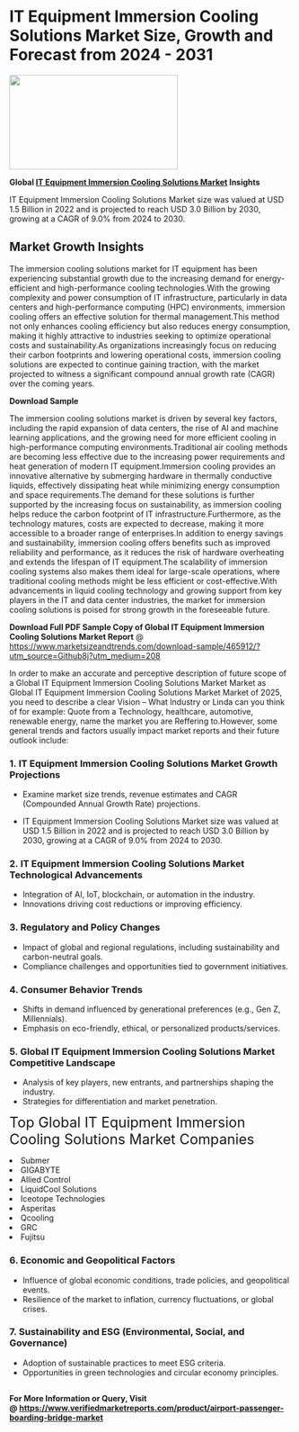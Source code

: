 <H1>IT Equipment Immersion Cooling Solutions Market Size, Growth and Forecast from 2024 - 2031</H1><img class="aligncenter size-medium wp-image-584254" src="https://thirdeyenews.in/wp-content/uploads/2024/09/Global-Market-Research-300x168.jpeg" alt="" width="300" height="168" /><p><strong>Global&nbsp;<a href="https://www.marketsizeandtrends.com/download-sample/465912/?utm_source=Github8j?utm_medium=208">IT Equipment Immersion Cooling Solutions Market</a> Insights</strong></p><p>IT Equipment Immersion Cooling Solutions Market size was valued at USD 1.5 Billion in 2022 and is projected to reach USD 3.0 Billion by 2030, growing at a CAGR of 9.0% from 2024 to 2030.</p><p><h2>Market Growth Insights</h2> <p>The immersion cooling solutions market for IT equipment has been experiencing substantial growth due to the increasing demand for energy-efficient and high-performance cooling technologies.With the growing complexity and power consumption of IT infrastructure, particularly in data centers and high-performance computing (HPC) environments, immersion cooling offers an effective solution for thermal management.This method not only enhances cooling efficiency but also reduces energy consumption, making it highly attractive to industries seeking to optimize operational costs and sustainability.As organizations increasingly focus on reducing their carbon footprints and lowering operational costs, immersion cooling solutions are expected to continue gaining traction, with the market projected to witness a significant compound annual growth rate (CAGR) over the coming years.</p> <p><strong>Download Sample</strong></p> <p>The immersion cooling solutions market is driven by several key factors, including the rapid expansion of data centers, the rise of AI and machine learning applications, and the growing need for more efficient cooling in high-performance computing environments.Traditional air cooling methods are becoming less effective due to the increasing power requirements and heat generation of modern IT equipment.Immersion cooling provides an innovative alternative by submerging hardware in thermally conductive liquids, effectively dissipating heat while minimizing energy consumption and space requirements.The demand for these solutions is further supported by the increasing focus on sustainability, as immersion cooling helps reduce the carbon footprint of IT infrastructure.Furthermore, as the technology matures, costs are expected to decrease, making it more accessible to a broader range of enterprises.In addition to energy savings and sustainability, immersion cooling offers benefits such as improved reliability and performance, as it reduces the risk of hardware overheating and extends the lifespan of IT equipment.The scalability of immersion cooling systems also makes them ideal for large-scale operations, where traditional cooling methods might be less efficient or cost-effective.With advancements in liquid cooling technology and growing support from key players in the IT and data center industries, the market for immersion cooling solutions is poised for strong growth in the foreseeable future.</p> <p><span class=""><strong>Download Full PDF Sample Copy of Global IT Equipment Immersion Cooling Solutions Market Report</strong> @ <a href="https://www.marketsizeandtrends.com/download-sample/465912/?utm_source=Github8j?utm_medium=208" target="_blank">https://www.marketsizeandtrends.com/download-sample/465912/?utm_source=Github8j?utm_medium=208</a></span></p><p>In order to make an accurate and perceptive description of future scope of a Global&nbsp;IT Equipment Immersion Cooling Solutions Market Market as Global&nbsp;IT Equipment Immersion Cooling Solutions Market Market of 2025, you need to describe a clear Vision &ndash; What Industry or Linda can you think of for example: Quote from a Technology, healthcare, automotive, renewable energy, name the market you are Reffering to.However, some general trends and factors usually impact market reports and their future outlook include:</p><h3>1.&nbsp;<strong>IT Equipment Immersion Cooling Solutions Market Growth Projections</strong></h3><ul><li>Examine market size trends, revenue estimates and CAGR (Compounded Annual Growth Rate) projections.</li><li><p>IT Equipment Immersion Cooling Solutions Market size was valued at USD 1.5 Billion in 2022 and is projected to reach USD 3.0 Billion by 2030, growing at a CAGR of 9.0% from 2024 to 2030.</p></li></ul><h3>2.&nbsp;<strong>IT Equipment Immersion Cooling Solutions Market Technological Advancements</strong></h3><ul><li>Integration of AI, IoT, blockchain, or automation in the industry.</li><li>Innovations driving cost reductions or improving efficiency.</li></ul><h3>3.&nbsp;<strong>Regulatory and Policy Changes</strong></h3><ul><li>Impact of global and regional regulations, including sustainability and carbon-neutral goals.</li><li>Compliance challenges and opportunities tied to government initiatives.</li></ul><h3>4.&nbsp;<strong>Consumer Behavior Trends</strong></h3><ul><li>Shifts in demand influenced by generational preferences (e.g., Gen Z, Millennials).</li><li>Emphasis on eco-friendly, ethical, or personalized products/services.</li></ul><h3>5.&nbsp;<strong>Global IT Equipment Immersion Cooling Solutions Market Competitive Landscape</strong></h3><ul><li>Analysis of key players, new entrants, and partnerships shaping the industry.</li><li>Strategies for differentiation and market penetration.</li></ul><p data-pm-slice="1 1 []"><span style="color: inherit; font-family: inherit; font-size: 25px;">Top Global IT Equipment Immersion Cooling Solutions Market Companies</span></p><div class="" data-test-id=""><p><li>Submer</li><li> GIGABYTE</li><li> Allied Control</li><li> LiquidCool Solutions</li><li> Iceotope Technologies</li><li> Asperitas</li><li> Qcooling</li><li> GRC</li><li> Fujitsu</li></p></div><h3>6.&nbsp;<strong>Economic and Geopolitical Factors</strong></h3><ul><li>Influence of global economic conditions, trade policies, and geopolitical events.</li><li>Resilience of the market to inflation, currency fluctuations, or global crises.</li></ul><h3>7.&nbsp;<strong>Sustainability and ESG (Environmental, Social, and Governance)</strong></h3><ul><li>Adoption of sustainable practices to meet ESG criteria.</li><li>Opportunities in green technologies and circular economy principles.</li></ul><h2><strong style="font-size: 14px;">For More Information or Query, Visit @&nbsp;</strong><a style="background-color: #ffffff; font-size: 14px;" href="https://www.marketsizeandtrends.com/report/it-equipment-immersion-cooling-solutions-market/" target="_blank">https://www.verifiedmarketreports.com/product/airport-passenger-boarding-bridge-market</a></h2>